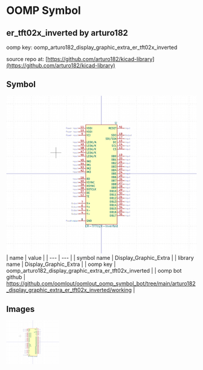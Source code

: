 # OOMP Symbol  
## er_tft02x_inverted  by arturo182  
  
oomp key: oomp_arturo182_display_graphic_extra_er_tft02x_inverted  
  
source repo at: [https://github.com/arturo182/kicad-library](https://github.com/arturo182/kicad-library)  
## Symbol  
  
[![working.png](working_600.png)](working.png)  
| name | value | 
| --- | --- | 
| symbol name | Display_Graphic_Extra | 
| library name | Display_Graphic_Extra | 
| oomp key | oomp_arturo182_display_graphic_extra_er_tft02x_inverted | 
| oomp bot github | https://github.com/oomlout/oomlout_oomp_symbol_bot/tree/main/arturo182_display_graphic_extra_er_tft02x_inverted/working | 
## Images  
  
[![working.png](working_140.png)](working.png)  
